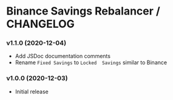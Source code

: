 # Binance Savings Rebalancer / CHANGELOG


### v1.1.0 (2020-12-04)
* Add JSDoc documentation comments
* Rename `Fixed Savings` to `Locked  Savings` similar to Binance

### v1.0.0 (2020-12-03)
* Initial release
